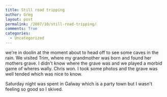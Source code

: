 ```yaml
---
title: Still road tripping
author: Greg
layout: post
permalink: /2007/10/still-road-tripping/
comments: True
categories:
  - Uncategorized
---
```

we're in doolin at the moment about to head off to see some caves in the rain. We visited Trim, where my grandmother was born and found her mothers grave. I didn't know where the grave was and we played a morbid game of wheres wally. Chris won. I took some photos and the grave was well tended which was nice to know.

Saturday night was spent in Galway which is a party town but I wasn't feeling so good so I skived.